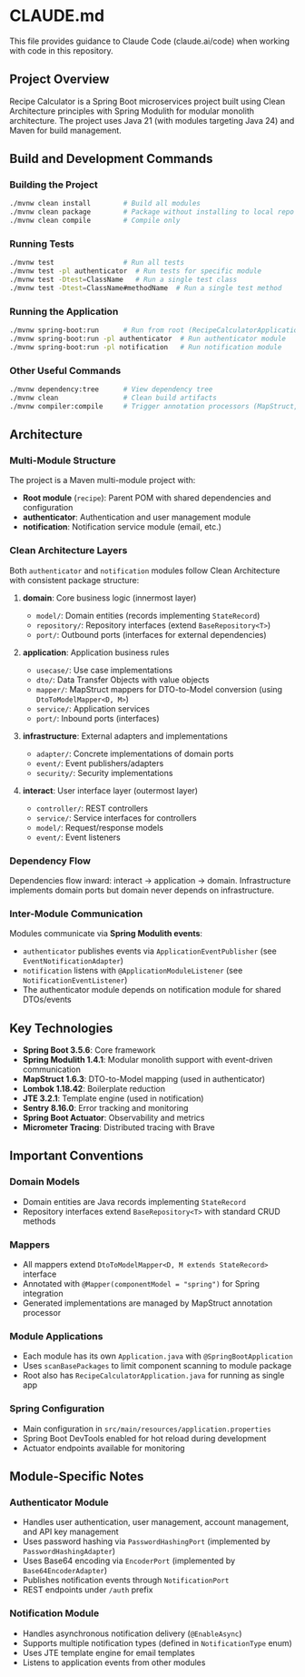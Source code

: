 # CLAUDE.md

This file provides guidance to Claude Code (claude.ai/code) when working with code in this repository.

## Project Overview

Recipe Calculator is a Spring Boot microservices project built using Clean Architecture principles with Spring Modulith for modular monolith architecture. The project uses Java 21 (with modules targeting Java 24) and Maven for build management.

## Build and Development Commands

### Building the Project
```bash
./mvnw clean install        # Build all modules
./mvnw clean package        # Package without installing to local repo
./mvnw clean compile        # Compile only
```

### Running Tests
```bash
./mvnw test                 # Run all tests
./mvnw test -pl authenticator  # Run tests for specific module
./mvnw test -Dtest=ClassName   # Run a single test class
./mvnw test -Dtest=ClassName#methodName  # Run a single test method
```

### Running the Application
```bash
./mvnw spring-boot:run      # Run from root (RecipeCalculatorApplication)
./mvnw spring-boot:run -pl authenticator  # Run authenticator module
./mvnw spring-boot:run -pl notification   # Run notification module
```

### Other Useful Commands
```bash
./mvnw dependency:tree      # View dependency tree
./mvnw clean                # Clean build artifacts
./mvnw compiler:compile     # Trigger annotation processors (MapStruct, Lombok)
```

## Architecture

### Multi-Module Structure

The project is a Maven multi-module project with:
- **Root module** (`recipe`): Parent POM with shared dependencies and configuration
- **authenticator**: Authentication and user management module
- **notification**: Notification service module (email, etc.)

### Clean Architecture Layers

Both `authenticator` and `notification` modules follow Clean Architecture with consistent package structure:

1. **domain**: Core business logic (innermost layer)
   - `model/`: Domain entities (records implementing `StateRecord`)
   - `repository/`: Repository interfaces (extend `BaseRepository<T>`)
   - `port/`: Outbound ports (interfaces for external dependencies)

2. **application**: Application business rules
   - `usecase/`: Use case implementations
   - `dto/`: Data Transfer Objects with value objects
   - `mapper/`: MapStruct mappers for DTO-to-Model conversion (using `DtoToModelMapper<D, M>`)
   - `service/`: Application services
   - `port/`: Inbound ports (interfaces)

3. **infrastructure**: External adapters and implementations
   - `adapter/`: Concrete implementations of domain ports
   - `event/`: Event publishers/adapters
   - `security/`: Security implementations

4. **interact**: User interface layer (outermost layer)
   - `controller/`: REST controllers
   - `service/`: Service interfaces for controllers
   - `model/`: Request/response models
   - `event/`: Event listeners

### Dependency Flow
Dependencies flow inward: interact → application → domain. Infrastructure implements domain ports but domain never depends on infrastructure.

### Inter-Module Communication

Modules communicate via **Spring Modulith events**:
- `authenticator` publishes events via `ApplicationEventPublisher` (see `EventNotificationAdapter`)
- `notification` listens with `@ApplicationModuleListener` (see `NotificationEventListener`)
- The authenticator module depends on notification module for shared DTOs/events

## Key Technologies

- **Spring Boot 3.5.6**: Core framework
- **Spring Modulith 1.4.1**: Modular monolith support with event-driven communication
- **MapStruct 1.6.3**: DTO-to-Model mapping (used in authenticator)
- **Lombok 1.18.42**: Boilerplate reduction
- **JTE 3.2.1**: Template engine (used in notification)
- **Sentry 8.16.0**: Error tracking and monitoring
- **Spring Boot Actuator**: Observability and metrics
- **Micrometer Tracing**: Distributed tracing with Brave

## Important Conventions

### Domain Models
- Domain entities are Java records implementing `StateRecord`
- Repository interfaces extend `BaseRepository<T>` with standard CRUD methods

### Mappers
- All mappers extend `DtoToModelMapper<D, M extends StateRecord>` interface
- Annotated with `@Mapper(componentModel = "spring")` for Spring integration
- Generated implementations are managed by MapStruct annotation processor

### Module Applications
- Each module has its own `Application.java` with `@SpringBootApplication`
- Uses `scanBasePackages` to limit component scanning to module package
- Root also has `RecipeCalculatorApplication.java` for running as single app

### Spring Configuration
- Main configuration in `src/main/resources/application.properties`
- Spring Boot DevTools enabled for hot reload during development
- Actuator endpoints available for monitoring

## Module-Specific Notes

### Authenticator Module
- Handles user authentication, user management, account management, and API key management
- Uses password hashing via `PasswordHashingPort` (implemented by `PasswordHashingAdapter`)
- Uses Base64 encoding via `EncoderPort` (implemented by `Base64EncoderAdapter`)
- Publishes notification events through `NotificationPort`
- REST endpoints under `/auth` prefix

### Notification Module
- Handles asynchronous notification delivery (`@EnableAsync`)
- Supports multiple notification types (defined in `NotificationType` enum)
- Uses JTE template engine for email templates
- Listens to application events from other modules
